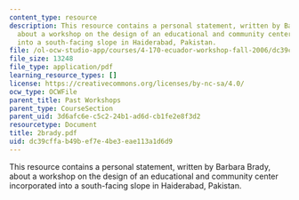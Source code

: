 ```yaml
---
content_type: resource
description: This resource contains a personal statement, written by Barbara Brady,
  about a workshop on the design of an educational and community center incorporated
  into a south-facing slope in Haiderabad, Pakistan.
file: /ol-ocw-studio-app/courses/4-170-ecuador-workshop-fall-2006/dc39cffab49bef7e4be3eae113a1d6d9_2brady.pdf
file_size: 13248
file_type: application/pdf
learning_resource_types: []
license: https://creativecommons.org/licenses/by-nc-sa/4.0/
ocw_type: OCWFile
parent_title: Past Workshops
parent_type: CourseSection
parent_uid: 3d6afc6e-c5c2-24b1-ad6d-cb1fe2e8f3d2
resourcetype: Document
title: 2brady.pdf
uid: dc39cffa-b49b-ef7e-4be3-eae113a1d6d9
---
```

This resource contains a personal statement, written by Barbara Brady, about a workshop on the design of an educational and community center incorporated into a south-facing slope in Haiderabad, Pakistan.